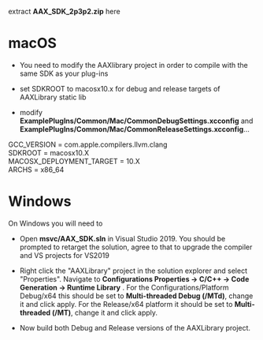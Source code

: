 extract **AAX_SDK_2p3p2.zip** here 

# macOS

  - You need to modify the AAXlibrary project in order to compile with the same SDK as your plug-ins

  - set SDKROOT to macosx10.x for debug and release targets of AAXLibrary static lib
 
  - modify **ExamplePlugIns/Common/Mac/CommonDebugSettings.xcconfig** and **ExamplePlugIns/Common/Mac/CommonReleaseSettings.xcconfig**...

  GCC_VERSION = com.apple.compilers.llvm.clang  
  SDKROOT = macosx10.X  
  MACOSX_DEPLOYMENT_TARGET = 10.X  
  ARCHS = x86_64  

# Windows

On Windows you will need to 

  - Open **msvc/AAX_SDK.sln** in Visual Studio 2019. You should be prompted to retarget the solution, agree to that to upgrade the compiler and VS projects for VS2019
  
  - Right click the "AAXLibrary" project in the solution explorer and select "Properties". Navigate to **Configurations Properties -> C/C++ -> Code Generation -> Runtime Library** . For the Configurations/Platform Debug/x64 this should be set to **Multi-threaded Debug (/MTd)**, change it and click apply. For the Release/x64 platform it should be set to **Multi-threaded (/MT)**, change it and click apply.

  - Now build both Debug and Release versions of the AAXLibrary project.


